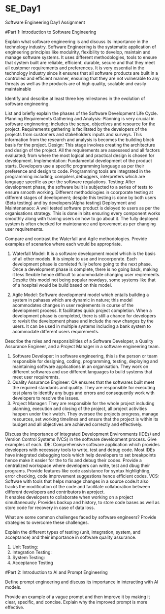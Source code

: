 # SE_Day1
Software Engineering Day1 Assignment

#Part 1: Introduction to Software Engineering

Explain what software engineering is and discuss its importance in the technology industry.
Software Engineering is the systematic application of engineering principles like modulrity, flexibility to develop, maintain and manage software systems.
It uses different methodologies, tools to ensure that system built are reliable, efficient, durable, secure and that they meet all customer requirements and preferences.
It is very essential in the technology industry since it ensures that all software products are built in a controlled and efficient manner, ensuring that they are not vulnerable to any threats as well as the products are of high quality, scalable and easily maintainable

Identify and describe at least three key milestones in the evolution of software engineering.


List and briefly explain the phases of the Software Development Life Cycle.
Planning Requirements Gathering and Analysis:
  Planning is very crucial in software enginnering; includes the scope, objectives and resource for the project.
  Requirements gathering is facilitated by the developers of the projects from customers and stakeholders inputs and surveys. This information from the research and analysis     is becomes the building block basis for the project. 
Design:
  This stage involves creating the architecture and design of the project. All the requirements are assessesd and all factors evaluated; from where the most logical and          practical design is chosen for development.
Implementation:
   Fundamental development of the product starts. Developers use a specific programming language as per their preference and design to code. Programming tools are integrated      in the programming including; compilers,debuggers, interpreters which are language specific as per the software regulations.
Testing:
   After development phase, the software built is subjected to a series of tests to ensure smooth working. Different methodologies in coorporate testing at different stages of    development; despite this testing is done by both users (Beta testing) and by developers(Alpha testing)
Deployment and Maintenanace:
   A well tested software product is deloyed to users as per the organisations strategy. This is done in bits ensuring every component works smoothly along with traning           users on how to go about it. The fully deployed system is often checked for maintenance and iprovement as per changing user requirements.

Compare and contrast the Waterfall and Agile methodologies. Provide examples of scenarios where each would be appropriate.
1. Waterfall Model:
   It is a software development model which is the basis of all other models. It is simple to use and incoorporate. Each development phase is comleted fully before going to       the next phase. Once a development phase is complete, there is no going back, making it less flexible hence difficult to acommodate changing user reqirements.
   Despite this model not being popular nowdays, some systems like that of a hospital would be build based on this model.

3. Agile Model:
   Software developmemt model which entails building a system in pahases which are dynamic in nature; this model acommodates changes in user reqirements in course of the          development process. It facilitates quick project completion. When a development phase is completed, there is still a chance for developers to revisit the development phase    and include the new changes by the users.
   It can be used in multiple systems including a bank system to acommodate different users requirements.

Describe the roles and responsibilities of a Software Developer, a Quality Assurance Engineer, and a Project Manager in a software engineering team.

1. Software Developer:
   In software engineering, this is the person or team responsible for designing, coding, programming, testing, deploying and maintaining software applications in an              organisation. They work on different softwares and use different languages to build systems that meet user requiremnts.
3. Quality Assurance Engineer:
   QA ensures that the softwares built meet the required standards and quality. They are responsible for executing test plans to identify any bugs and errors and consequently     work with developers to resolve the issues.
4. Project Manager:
   They are responsible for the whole project including planning, execution and closing of the project, all project activities happen under their watch. They oversee the          projects progress, manage resources, set working timelines and ensure that the project is within its budget and all objectives are achieved correctly and effectively.


Discuss the importance of Integrated Development Environments (IDEs) and Version Control Systems (VCS) in the software development process. Give examples of each.
IDE: Comprehensive software application which provides developers with necessary tools to write, test and debug code.
     Most IDEs have integrated debugging tools which help developers to set breakpoints hence make it easier for the to fix and debug their codes.
     Provide a centralized workspace where developers can write, test and dbug their programs.
     Provide features like code assistance for syntax highlighting, error checking, code improvement suggestions hence efficient codes.
VCS: Softwae with tools that helps manage changes in a source code.It also tracks the modification of the code and facilitate collaboration between different developers and         contributors in aproject.     
    It enables developers to collaborate when working on a project simultaneously.
    Provides backup and history, to store code bases as well as store code for recovery in case of data loss.
    
What are some common challenges faced by software engineers? Provide strategies to overcome these challenges.


Explain the different types of testing (unit, integration, system, and acceptance) and their importance in software quality assurance.
1. Unit Testing:
2. Integration Testing:
3. System Testing:
4. Acceptance Testing

#Part 2: Introduction to AI and Prompt Engineering


Define prompt engineering and discuss its importance in interacting with AI models.


Provide an example of a vague prompt and then improve it by making it clear, specific, and concise. Explain why the improved prompt is more effective.
